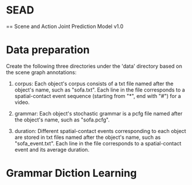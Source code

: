 # SEAD
==
Scene and Action Joint Prediction Model v1.0

# Data preparation
Create the following three directories under the 'data' directory based on the scene graph annotations:
1. corpus: Each object's corpus consists of a txt file named after the object's name, such as "sofa.txt".
Each line in the file corresponds to a spatial-contact event sequence (starting from "*", end with "#") for a video.

2. grammar: Each object's stochastic grammar is a pcfg file named after the object's name, such as "sofa.pcfg".

3. duration: Different spatial-contact events corresponding to each object are stored in txt files named after the object's name, such as "sofa_event.txt".
Each line in the file corresponds to a spatial-contact event and its average duration.

# Grammar Diction Learning





